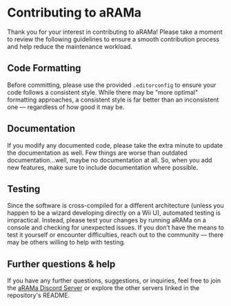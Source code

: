# Contributing to aRAMa

Thank you for your interest in contributing to aRAMa! Please take a moment to review the following guidelines to ensure a smooth contribution process and help reduce the maintenance workload.

## Code Formatting

Before committing, please use the provided `.editorconfig` to ensure your code follows a consistent style. While there may be "more optimal" formatting approaches, a consistent style is far better than an inconsistent one — regardless of how good it may be.

## Documentation

If you modify any documented code, please take the extra minute to update the documentation as well. Few things are worse than outdated documentation...well, maybe no documentation at all. So, when you add new features, make sure to include documentation where possible.

## Testing

Since the software is cross-compiled for a different architecture (unless you happen to be a wizard developing directly on a Wii U), automated testing is impractical. Instead, please test your changes by running aRAMa on a console and checking for unexpected issues. If you don’t have the means to test it yourself or encounter difficulties, reach out to the community — there may be others willing to help with testing.

## Further questions & help

If you have any further questions, suggestions, or inquiries, feel free to join the [aRAMa Discord Server](https://discord.com/invite/VPHr56hnbQ) or explore the other servers linked in the repository's README.
